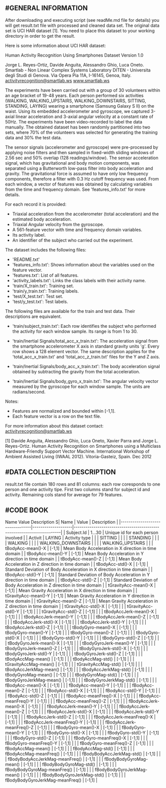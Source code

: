 #GENERAL INFORMATION
-----------------------

After downloading and executing script (see readMe.md file for details) you will get result.txt file with processed and cleaned data set.
The original data set is UCI HAR dataset [1]. You need to place this dataset to your working directory in order to get the result.

Here is some information about UCI HAR dataset: 

Human Activity Recognition Using Smartphones Dataset
Version 1.0

Jorge L. Reyes-Ortiz, Davide Anguita, Alessandro Ghio, Luca Oneto.
Smartlab - Non Linear Complex Systems Laboratory
DITEN - Universitа degli Studi di Genova.
Via Opera Pia 11A, I-16145, Genoa, Italy.
activityrecognition@smartlab.ws
www.smartlab.ws

The experiments have been carried out with a group of 30 volunteers within an age bracket of 19-48 years. Each person performed six activities (WALKING, WALKING_UPSTAIRS, WALKING_DOWNSTAIRS, SITTING, STANDING, LAYING) wearing a smartphone (Samsung Galaxy S II) on the waist. Using its embedded accelerometer and gyroscope, we captured 3-axial linear acceleration and 3-axial angular velocity at a constant rate of 50Hz. The experiments have been video-recorded to label the data manually. The obtained dataset has been randomly partitioned into two sets, where 70% of the volunteers was selected for generating the training data and 30% the test data. 

The sensor signals (accelerometer and gyroscope) were pre-processed by applying noise filters and then sampled in fixed-width sliding windows of 2.56 sec and 50% overlap (128 readings/window). The sensor acceleration signal, which has gravitational and body motion components, was separated using a Butterworth low-pass filter into body acceleration and gravity. The gravitational force is assumed to have only low frequency components, therefore a filter with 0.3 Hz cutoff frequency was used. From each window, a vector of features was obtained by calculating variables from the time and frequency domain. See 'features_info.txt' for more details. 

For each record it is provided:

- Triaxial acceleration from the accelerometer (total acceleration) and the estimated body acceleration.
- Triaxial Angular velocity from the gyroscope. 
- A 561-feature vector with time and frequency domain variables. 
- Its activity label. 
- An identifier of the subject who carried out the experiment.

The dataset includes the following files:

- 'README.txt'
- 'features_info.txt': Shows information about the variables used on the feature vector.
- 'features.txt': List of all features.
- 'activity_labels.txt': Links the class labels with their activity name.
- 'train/X_train.txt': Training set.
- 'train/y_train.txt': Training labels.
- 'test/X_test.txt': Test set.
- 'test/y_test.txt': Test labels.

The following files are available for the train and test data. Their descriptions are equivalent. 

- 'train/subject_train.txt': Each row identifies the subject who performed the activity for each window sample. Its range is from 1 to 30. 

- 'train/Inertial Signals/total_acc_x_train.txt': The acceleration signal from the smartphone accelerometer X axis in standard gravity units 'g'. Every row shows a 128 element vector. The same description applies for the 'total_acc_x_train.txt' and 'total_acc_z_train.txt' files for the Y and Z axis. 

- 'train/Inertial Signals/body_acc_x_train.txt': The body acceleration signal obtained by subtracting the gravity from the total acceleration. 

- 'train/Inertial Signals/body_gyro_x_train.txt': The angular velocity vector measured by the gyroscope for each window sample. The units are radians/second. 

Notes: 

- Features are normalized and bounded within [-1,1].
- Each feature vector is a row on the text file.

For more information about this dataset contact: activityrecognition@smartlab.ws

[1] Davide Anguita, Alessandro Ghio, Luca Oneto, Xavier Parra and Jorge L. Reyes-Ortiz. Human Activity Recognition on Smartphones using a Multiclass Hardware-Friendly Support Vector Machine. International Workshop of Ambient Assisted Living (IWAAL 2012). Vitoria-Gasteiz, Spain. Dec 2012

#DATA COLLECTION DESCRIPTION
---------------

result.txt file contain 180 rows and 81 columns: each row coresponds to one person and one activity tipe.
First two columns stand for subject id and activity. Remaining cols stand for average for 79 features.

#CODE BOOK
---------------
Name                            Value                           Description
S| Name                            | Value              | Description                                                           |
|---------------------------------|--------------------|-----------------------------------------------------------------------|
| Subject.Id                      | 1...30             | Unique id for each person involved                                    |
| Activit                         | LAYING             | Activity type                                                         |
|                                 | SITTING            |                                                                       |
|                                 | STANDING           |                                                                       |
|                                 | WALKING            |                                                                       |
|                                 | WALKING_DOWNSTAIRS |                                                                       |
|                                 | WALKING_UPSTAIRS   |                                                                       |
| tBodyAcc-mean()-X               | [-1,1]             | Mean Body Acceleration in X direction in time domain                  |
| tBodyAcc-mean()-Y               | [-1,1]             | Mean Body Acceleration in Y direction in time domain                  |
| tBodyAcc-mean()-Z               | [-1,1]             | Mean Body Acceleration in Z direction in time domain                  |
| tBodyAcc-std()-X                | [-1,1]             | Standard Deviation of Body Acceleration in X direction in time domain |
| tBodyAcc-std()-Y                | [-1,1]             | Standard Deviation of Body Acceleration in Y direction in time domain |
| tBodyAcc-std()-Z                | [-1,1]             | Standard Deviation of Body Acceleration in Z direction in time domain |
| tGravityAcc-mean()-X            | [-1,1]             | Mean Gravity Acceleration in X direction in time domain               |
| tGravityAcc-mean()-Y            | [-1,1]             | Mean Gravity Acceleration in Y direction in time domain               |
| tGravityAcc-mean()-Z            | [-1,1]             | Mean Gravity Acceleration in Z direction in time domain               |
| tGravityAcc-std()-X             | [-1,1]             |                                                                       |
| tGravityAcc-std()-Y             | [-1,1]             |                                                                       |
| tGravityAcc-std()-Z             | [-1,1]             |                                                                       |
| tBodyAccJerk-mean()-X           | [-1,1]             |                                                                       |
| tBodyAccJerk-mean()-Y           | [-1,1]             |                                                                       |
| tBodyAccJerk-mean()-Z           | [-1,1]             |                                                                       |
| tBodyAccJerk-std()-X            | [-1,1]             |                                                                       |
| tBodyAccJerk-std()-Y            | [-1,1]             |                                                                       |
| tBodyAccJerk-std()-Z            | [-1,1]             |                                                                       |
| tBodyGyro-mean()-X              | [-1,1]             |                                                                       |
| tBodyGyro-mean()-Y              | [-1,1]             |                                                                       |
| tBodyGyro-mean()-Z              | [-1,1]             |                                                                       |
| tBodyGyro-std()-X               | [-1,1]             |                                                                       |
| tBodyGyro-std()-Y               | [-1,1]             |                                                                       |
| tBodyGyro-std()-Z               | [-1,1]             |                                                                       |
| tBodyGyroJerk-mean()-X          | [-1,1]             |                                                                       |
| tBodyGyroJerk-mean()-Y          | [-1,1]             |                                                                       |
| tBodyGyroJerk-mean()-Z          | [-1,1]             |                                                                       |
| tBodyGyroJerk-std()-X           | [-1,1]             |                                                                       |
| tBodyGyroJerk-std()-Y           | [-1,1]             |                                                                       |
| tBodyGyroJerk-std()-Z           | [-1,1]             |                                                                       |
| tBodyAccMag-mean()              | [-1,1]             |                                                                       |
| tBodyAccMag-std()               | [-1,1]             |                                                                       |
| tGravityAccMag-mean()           | [-1,1]             |                                                                       |
| tGravityAccMag-std()            | [-1,1]             |                                                                       |
| tBodyAccJerkMag-mean()          | [-1,1]             |                                                                       |
| tBodyAccJerkMag-std()           | [-1,1]             |                                                                       |
| tBodyGyroMag-mean()             | [-1,1]             |                                                                       |
| tBodyGyroMag-std()              | [-1,1]             |                                                                       |
| tBodyGyroJerkMag-mean()         | [-1,1]             |                                                                       |
| tBodyGyroJerkMag-std()          | [-1,1]             |                                                                       |
| fBodyAcc-mean()-X               | [-1,1]             |                                                                       |
| fBodyAcc-mean()-Y               | [-1,1]             |                                                                       |
| fBodyAcc-mean()-Z               | [-1,1]             |                                                                       |
| fBodyAcc-std()-X                | [-1,1]             |                                                                       |
| fBodyAcc-std()-Y                | [-1,1]             |                                                                       |
| fBodyAcc-std()-Z                | [-1,1]             |                                                                       |
| fBodyAcc-meanFreq()-X           | [-1,1]             |                                                                       |
| fBodyAcc-meanFreq()-Y           | [-1,1]             |                                                                       |
| fBodyAcc-meanFreq()-Z           | [-1,1]             |                                                                       |
| fBodyAccJerk-mean()-X           | [-1,1]             |                                                                       |
| fBodyAccJerk-mean()-Y           | [-1,1]             |                                                                       |
| fBodyAccJerk-mean()-Z           | [-1,1]             |                                                                       |
| fBodyAccJerk-std()-X            | [-1,1]             |                                                                       |
| fBodyAccJerk-std()-Y            | [-1,1]             |                                                                       |
| fBodyAccJerk-std()-Z            | [-1,1]             |                                                                       |
| fBodyAccJerk-meanFreq()-X       | [-1,1]             |                                                                       |
| fBodyAccJerk-meanFreq()-Y       | [-1,1]             |                                                                       |
| fBodyAccJerk-meanFreq()-Z       | [-1,1]             |                                                                       |
| fBodyGyro-mean()-X              | [-1,1]             |                                                                       |
| fBodyGyro-mean()-Y              | [-1,1]             |                                                                       |
| fBodyGyro-std()-X               | [-1,1]             |                                                                       |
| fBodyGyro-std()-Y               | [-1,1]             |                                                                       |
| fBodyGyro-std()-Z               | [-1,1]             |                                                                       |
| fBodyGyro-meanFreq()-X          | [-1,1]             |                                                                       |
| fBodyGyro-meanFreq()-Y          | [-1,1]             |                                                                       |
| fBodyGyro-meanFreq()-Z          | [-1,1]             |                                                                       |
| fBodyAccMag-mean()              | [-1,1]             |                                                                       |
| fBodyAccMag-std()               | [-1,1]             |                                                                       |
| fBodyAccMag-meanFreq()          | [-1,1]             |                                                                       |
| fBodyBodyAccJerkMag-std()       | [-1,1]             |                                                                       |
| fBodyBodyAccJerkMag-meanFreq()  | [-1,1]             |                                                                       |
| fBodyBodyGyroMag-mean()         | [-1,1]             |                                                                       |
| fBodyBodyGyroMag-std()          | [-1,1]             |                                                                       |
| fBodyBodyGyroMag-meanFreq()     | [-1,1]             |                                                                       |
| fBodyBodyGyroJerkMag-mean()     | [-1,1]             |                                                                       |
| fBodyBodyGyroJerkMag-std()      | [-1,1]             |                                                                       |
| fBodyBodyGyroJerkMag-meanFreq() | [-1,1]             |                      
